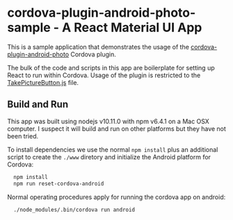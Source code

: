 # cordova-plugin-android-photo-sample - A React Material UI App

This is a sample application that demonstrates the usage of the [cordova-plugin-android-photo](https://github.com/shaunjohansen/cordova-plugin-android-photo) Cordova plugin.

The bulk of the code and scripts in this app are boilerplate for setting up React to run within Cordova. Usage of the plugin is restricted to the [TakePictureButton.js](./src/components/TakePictureButton.js) file.

## Build and Run

This app was built using nodejs v10.11.0 with npm v6.4.1 on a Mac OSX computer. I suspect it will build and run on other platforms but they have not been tried.

To install dependencies we use the normal `npm install` plus an additional script to create the `./www` diretory and initialize the Android platform for Cordova:

```bash
  npm install
  npm run reset-cordova-android
```

Normal operating procedures apply for running the cordova app on android:

```bash
  ./node_modules/.bin/cordova run android
```
